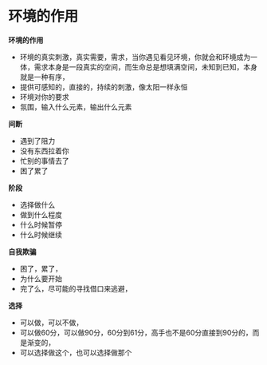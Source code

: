 # 环境的作用



**环境的作用**

* 环境的真实刺激，真实需要，需求，当你遇见看见环境，你就会和环境成为一体，需求本身是一段真实的空间，而生命总是想填满空间，未知到已知，本身就是一种有序，
* 提供可感知的，直接的，持续的刺激，像太阳一样永恒
* 环境对你的要求
* 氛围，输入什么元素，输出什么元素

**间断**

* 遇到了阻力
* 没有东西拉着你
* 忙别的事情去了
* 困了累了

**阶段**

* 选择做什么
* 做到什么程度
* 什么时候暂停
* 什么时候继续

**自我欺骗**

* 困了，累了，
* 为什么要开始
* 完了么，尽可能的寻找借口来逃避，

**选择**

* 可以做，可以不做，
* 可以做60分，可以做90分，60分到61分，高手也不是60分直接到90分的，而是渐变的，
* 可以选择做这个，也可以选择做那个

